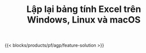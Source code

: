﻿---
title: Lập lại bảng tính Excel trên Windows, Linux và macOS 
url: /vi/redaction
description: Ứng dụng và API miễn phí để chỉnh sửa thông tin nhạy cảm từ bảng tính XLS, XLSX & ODS
---
{{< blocks/products/pf/agp/feature-solution >}} 


